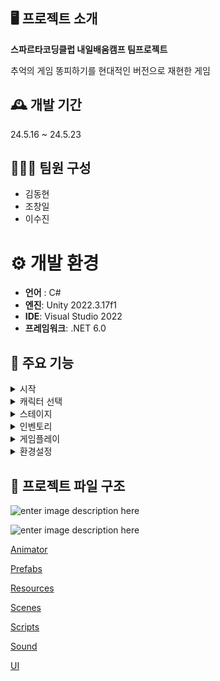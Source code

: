 ## 🖥️ 프로젝트 소개

**스파르타코딩클럽 내일배움캠프 팀프로젝트**
 
추억의 게임 똥피하기를 현대적인 버전으로 재현한 게임

## 🕰️ 개발 기간
24.5.16 ~ 24.5.23

## 🧑‍🤝‍🧑 팀원 구성

- 김동현
- 조창일
- 이수진
# ⚙️ 개발 환경
- **언어** : C#
- **엔진**: Unity 2022.3.17f1
- **IDE**: Visual Studio 2022
- **프레임워크**: .NET 6.0
  

## 📌 주요 기능

<details>
<summary>시작</summary>



![enter image description here](https://media.discordapp.net/attachments/916248167941566534/1242741912251662406/image.png?ex=664ef118&is=664d9f98&hm=611ca85e7ebcd1aca261029a5fe46962060a2b53844727a210d41efdb82b2226&=&format=webp&quality=lossless)
</details>

<details>
<summary>캐릭터 선택</summary>






![enter image description here](https://cdn.discordapp.com/attachments/916248167941566534/1242742450699898901/image.png?ex=664ef199&is=664da019&hm=643f17bf25cc975195a541c5ffd2edda0be082dd7f6f296828f16a13c2a33703&)
</details>

<details>
<summary>스테이지</summary>





![enter image description here](https://media.discordapp.net/attachments/916248167941566534/1242742737761992734/image.png?ex=664ef1dd&is=664da05d&hm=aeda317df88fb71b1a739da08c8f144c7ca96049a3bdf9b36c84354b509ba936&=&format=webp&quality=lossless)
</details>


<details>
<summary>인벤토리</summary>




![enter image description here](https://media.discordapp.net/attachments/916248167941566534/1242744765326557205/image.png?ex=664ef3c1&is=664da241&hm=317c61c687cba589892aeae744ac8894f94f4fcd2dcbd8c68c82810668334d3f&=&format=webp&quality=lossless)
</details>



<details>
<summary>게임플레이</summary>




![enter image description here](https://media.discordapp.net/attachments/916248167941566534/1242743492867002472/image.png?ex=664ef291&is=664da111&hm=efe593c00b39eec4f451fa63b02e1fe87122e0ab33f847887f807eb517906f72&=&format=webp&quality=lossless)
</details>




<details>
<summary>환경설정</summary>




![enter image description here](https://media.discordapp.net/attachments/916248167941566534/1242744385305575434/image.png?ex=664ef366&is=664da1e6&hm=36de077780b7110dcd4517daf265683c883249cc759f58fe23a279dd20322cec&=&format=webp&quality=lossless)
</details>



 ## 📜 프로젝트 파일 구조



 

![enter image description here](https://media.discordapp.net/attachments/916248167941566534/1242748323727806506/image.png?ex=664ef711&is=664da591&hm=e85486053d8800d7f489f67a5cb0a122036cfd04e496eb63bcc5416a77b4b95b&=&format=webp&quality=lossless&width=926&height=674)

![enter image description here](https://cdn.discordapp.com/attachments/916248167941566534/1243010051057389649/image_360.png?ex=664fead2&is=664e9952&hm=dce2bd2a55f5cbc97e9a9925c34fa5160343e7e031433df33225ac7ce35df660&)

[Animator](https://github.com/changil98/3rdTeamProject/blob/main/Project%20Structure/Animator/Animator.md "Animator")

[Prefabs](https://github.com/changil98/3rdTeamProject/blob/main/Project%20Structure/Prefabs/Prefabs.md "Prefabs")

[Resources](https://github.com/changil98/3rdTeamProject/blob/main/Project%20Structure/Resources/Resources.md "Resources")

[Scenes](https://github.com/changil98/3rdTeamProject/tree/main/Project%20Structure/Scenes/Scenes.md "Scenes")

[Scripts](https://github.com/changil98/3rdTeamProject/tree/main/Project%20Structure/Scripts "Scripts")

[Sound](https://github.com/changil98/3rdTeamProject/blob/main/Project%20Structure/Sound/Sound.md "Sound")

[UI](https://github.com/changil98/3rdTeamProject/blob/main/Project%20Structure/UI/ui.md "UI")





 
